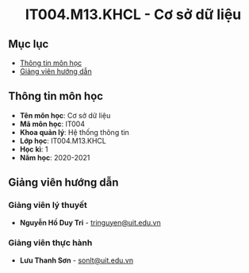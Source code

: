 
<h1 align="center">IT004.M13.KHCL - Cơ sở dữ liệu</h1>

## Mục lục
* [Thông tin môn học](#thongtinmonhoc)
* [Giảng viên hướng dẫn](#giangvienhuongdan)

<a name="thongtinmonhoc"></a>
## Thông tin môn học
* **Tên môn học**: Cơ sở dữ liệu
* **Mã môn học**: IT004
* **Khoa quản lý**: Hệ thống thông tin
* **Lớp học**: IT004.M13.KHCL
* **Học kì**: 1
* **Năm học**: 2020-2021

<a name="giangvienhuongdan"></a>
## Giảng viên hướng dẫn
### Giảng viên lý thuyết
* **Nguyễn Hồ Duy Tri** - tringuyen@uit.edu.vn
### Giảng viên thực hành
* **Lưu Thanh Sơn** - sonlt@uit.edu.vn
